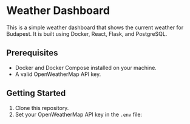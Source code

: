# Weather Dashboard

This is a simple weather dashboard that shows the current weather for Budapest. It is built using Docker, React, Flask, and PostgreSQL.

## Prerequisites

- Docker and Docker Compose installed on your machine.
- A valid OpenWeatherMap API key.

## Getting Started

1. Clone this repository.
2. Set your OpenWeatherMap API key in the `.env` file: